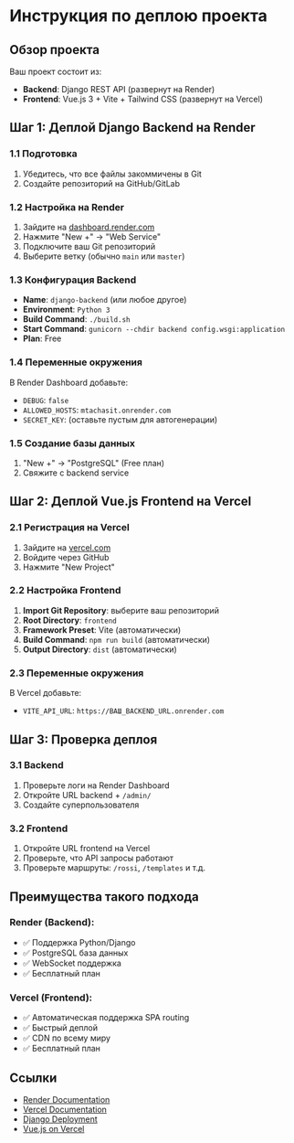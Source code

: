 # Инструкция по деплою проекта

## Обзор проекта
Ваш проект состоит из:
- **Backend**: Django REST API (развернут на Render)
- **Frontend**: Vue.js 3 + Vite + Tailwind CSS (развернут на Vercel)

## Шаг 1: Деплой Django Backend на Render

### 1.1 Подготовка
1. Убедитесь, что все файлы закоммичены в Git
2. Создайте репозиторий на GitHub/GitLab

### 1.2 Настройка на Render
1. Зайдите на [dashboard.render.com](https://dashboard.render.com/)
2. Нажмите "New +" → "Web Service"
3. Подключите ваш Git репозиторий
4. Выберите ветку (обычно `main` или `master`)

### 1.3 Конфигурация Backend
- **Name**: `django-backend` (или любое другое)
- **Environment**: `Python 3`
- **Build Command**: `./build.sh`
- **Start Command**: `gunicorn --chdir backend config.wsgi:application`
- **Plan**: Free

### 1.4 Переменные окружения
В Render Dashboard добавьте:
- `DEBUG`: `false`
- `ALLOWED_HOSTS`: `mtachasit.onrender.com`
- `SECRET_KEY`: (оставьте пустым для автогенерации)

### 1.5 Создание базы данных
1. "New +" → "PostgreSQL" (Free план)
2. Свяжите с backend service

## Шаг 2: Деплой Vue.js Frontend на Vercel

### 2.1 Регистрация на Vercel
1. Зайдите на [vercel.com](https://vercel.com)
2. Войдите через GitHub
3. Нажмите "New Project"

### 2.2 Настройка Frontend
1. **Import Git Repository**: выберите ваш репозиторий
2. **Root Directory**: `frontend`
3. **Framework Preset**: Vite (автоматически)
4. **Build Command**: `npm run build` (автоматически)
5. **Output Directory**: `dist` (автоматически)

### 2.3 Переменные окружения
В Vercel добавьте:
- `VITE_API_URL`: `https://ВАШ_BACKEND_URL.onrender.com`

## Шаг 3: Проверка деплоя

### 3.1 Backend
1. Проверьте логи на Render Dashboard
2. Откройте URL backend + `/admin/`
3. Создайте суперпользователя

### 3.2 Frontend
1. Откройте URL frontend на Vercel
2. Проверьте, что API запросы работают
3. Проверьте маршруты: `/rossi`, `/templates` и т.д.

## Преимущества такого подхода

### Render (Backend):
- ✅ Поддержка Python/Django
- ✅ PostgreSQL база данных
- ✅ WebSocket поддержка
- ✅ Бесплатный план

### Vercel (Frontend):
- ✅ Автоматическая поддержка SPA routing
- ✅ Быстрый деплой
- ✅ CDN по всему миру
- ✅ Бесплатный план

## Ссылки
- [Render Documentation](https://render.com/docs)
- [Vercel Documentation](https://vercel.com/docs)
- [Django Deployment](https://docs.djangoproject.com/en/4.2/howto/deployment/)
- [Vue.js on Vercel](https://vercel.com/guides/deploying-vuejs-to-vercel)
